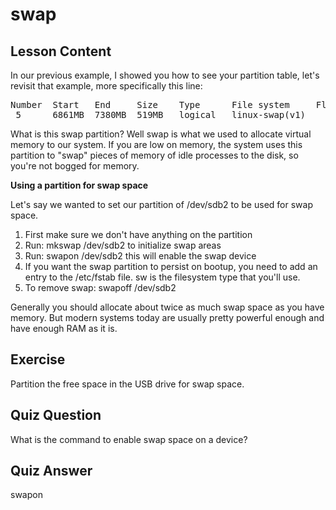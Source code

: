 # swap

## Lesson Content

In our previous example, I showed you how to see your partition table, let's revisit that example, more specifically this line:

<pre>
Number  Start   End     Size    Type      File system     Flags
 5      6861MB  7380MB  519MB   logical   linux-swap(v1)
</pre>

What is this swap partition? Well swap is what we used to allocate virtual memory to our system. If you are low on memory, the system uses this partition to "swap" pieces of memory of idle processes to the disk, so you're not bogged for memory.

<b>Using a partition for swap space</b>

Let's say we wanted to set our partition of /dev/sdb2 to be used for swap space. 

<ol>
<li>First make sure we don't have anything on the partition</li>
<li>Run: mkswap /dev/sdb2 to initialize swap areas</li>
<li>Run: swapon /dev/sdb2 this will enable the swap device</li>
<li>If you want the swap partition to persist on bootup, you need to add an entry to the /etc/fstab file. sw is the filesystem type that you'll use.</li>
<li>To remove swap: swapoff /dev/sdb2</li>
</ol>

Generally you should allocate about twice as much swap space as you have memory. But modern systems today are usually pretty powerful enough and have enough RAM as it is.

## Exercise

Partition the free space in the USB drive for swap space.

## Quiz Question

What is the command to enable swap space on a device? 

## Quiz Answer

swapon
